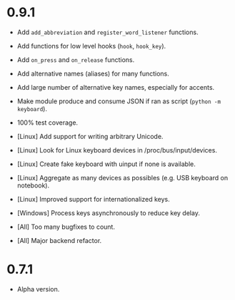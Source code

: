 # 0.9.1

- Add `add_abbreviation` and `register_word_listener` functions.

- Add functions for low level hooks (`hook`, `hook_key`).

- Add `on_press` and `on_release` functions.

- Add alternative names (aliases) for many functions.

- Add large number of alternative key names, especially for accents.

- Make module produce and consume JSON if ran as script (`python -m keyboard`).

- 100% test coverage.



- [Linux] Add support for writing arbitrary Unicode.

- [Linux] Look for Linux keyboard devices in /proc/bus/input/devices.

- [Linux] Create fake keyboard with uinput if none is available.

- [Linux] Aggregate as many devices as possibles (e.g. USB keyboard on notebook).

- [Linux] Improved support for internationalized keys.



- [Windows] Process keys asynchronously to reduce key delay.



- [All] Too many bugfixes to count.

- [All] Major backend refactor.


# 0.7.1

- Alpha version.
